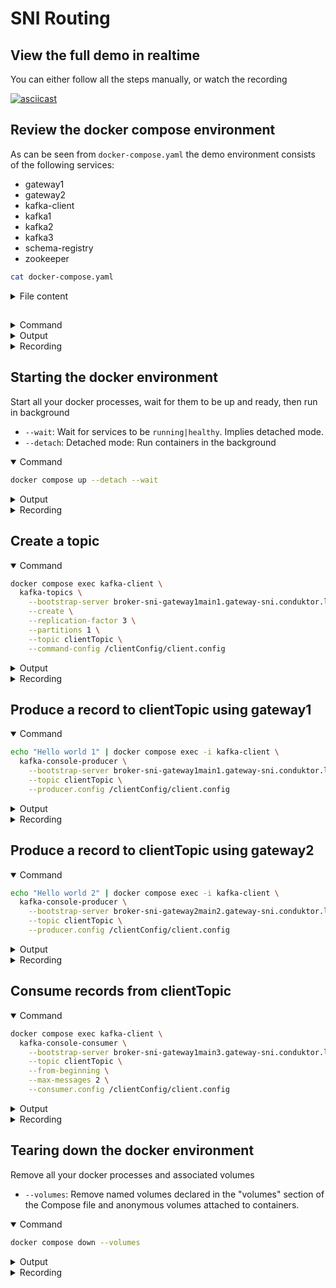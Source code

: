 # SNI Routing



## View the full demo in realtime




You can either follow all the steps manually, or watch the recording

[![asciicast](https://asciinema.org/a/Oylcuha2QakuJYlq3qsOPKdNy.svg)](https://asciinema.org/a/Oylcuha2QakuJYlq3qsOPKdNy)

## Review the docker compose environment

As can be seen from `docker-compose.yaml` the demo environment consists of the following services:

* gateway1
* gateway2
* kafka-client
* kafka1
* kafka2
* kafka3
* schema-registry
* zookeeper

```sh
cat docker-compose.yaml
```

<details>
<summary>File content</summary>

```yaml
version: '3.7'
services:
  zookeeper:
    image: confluentinc/cp-zookeeper:latest
    hostname: zookeeper
    container_name: zookeeper
    environment:
      ZOOKEEPER_CLIENT_PORT: 2801
      ZOOKEEPER_TICK_TIME: 2000
    healthcheck:
      test: nc -zv 0.0.0.0 2801 || exit 1
      interval: 5s
      retries: 25
  kafka1:
    hostname: kafka1
    container_name: kafka1
    image: confluentinc/cp-kafka:latest
    ports:
    - 19092:19092
    environment:
      KAFKA_BROKER_ID: 1
      KAFKA_ZOOKEEPER_CONNECT: zookeeper:2801
      KAFKA_LISTENERS: INTERNAL://:9092,EXTERNAL_SAME_HOST://:19092
      KAFKA_ADVERTISED_LISTENERS: INTERNAL://kafka1:9092,EXTERNAL_SAME_HOST://localhost:19092
      KAFKA_LISTENER_SECURITY_PROTOCOL_MAP: INTERNAL:PLAINTEXT,EXTERNAL_SAME_HOST:PLAINTEXT
      KAFKA_INTER_BROKER_LISTENER_NAME: INTERNAL
      KAFKA_GROUP_INITIAL_REBALANCE_DELAY_MS: 0
      KAFKA_LOG4J_LOGGERS: kafka.authorizer.logger=INFO
      KAFKA_LOG4J_ROOT_LOGLEVEL: WARN
      KAFKA_AUTO_CREATE_TOPICS_ENABLE: false
    depends_on:
      zookeeper:
        condition: service_healthy
    healthcheck:
      test: nc -zv kafka1 9092 || exit 1
      interval: 5s
      retries: 25
  kafka2:
    hostname: kafka2
    container_name: kafka2
    image: confluentinc/cp-kafka:latest
    ports:
    - 19093:19093
    environment:
      KAFKA_BROKER_ID: 2
      KAFKA_ZOOKEEPER_CONNECT: zookeeper:2801
      KAFKA_LISTENERS: INTERNAL://:9093,EXTERNAL_SAME_HOST://:19093
      KAFKA_ADVERTISED_LISTENERS: INTERNAL://kafka2:9093,EXTERNAL_SAME_HOST://localhost:19093
      KAFKA_LISTENER_SECURITY_PROTOCOL_MAP: INTERNAL:PLAINTEXT,EXTERNAL_SAME_HOST:PLAINTEXT
      KAFKA_INTER_BROKER_LISTENER_NAME: INTERNAL
      KAFKA_GROUP_INITIAL_REBALANCE_DELAY_MS: 0
      KAFKA_LOG4J_LOGGERS: kafka.authorizer.logger=INFO
      KAFKA_LOG4J_ROOT_LOGLEVEL: WARN
      KAFKA_AUTO_CREATE_TOPICS_ENABLE: false
    depends_on:
      zookeeper:
        condition: service_healthy
    healthcheck:
      test: nc -zv kafka2 9093 || exit 1
      interval: 5s
      retries: 25
  kafka3:
    image: confluentinc/cp-kafka:latest
    hostname: kafka3
    container_name: kafka3
    ports:
    - 19094:19094
    environment:
      KAFKA_BROKER_ID: 3
      KAFKA_ZOOKEEPER_CONNECT: zookeeper:2801
      KAFKA_LISTENERS: INTERNAL://:9094,EXTERNAL_SAME_HOST://:19094
      KAFKA_ADVERTISED_LISTENERS: INTERNAL://kafka3:9094,EXTERNAL_SAME_HOST://localhost:19094
      KAFKA_LISTENER_SECURITY_PROTOCOL_MAP: INTERNAL:PLAINTEXT,EXTERNAL_SAME_HOST:PLAINTEXT
      KAFKA_INTER_BROKER_LISTENER_NAME: INTERNAL
      KAFKA_GROUP_INITIAL_REBALANCE_DELAY_MS: 0
      KAFKA_LOG4J_LOGGERS: kafka.authorizer.logger=INFO
      KAFKA_LOG4J_ROOT_LOGLEVEL: WARN
      KAFKA_AUTO_CREATE_TOPICS_ENABLE: false
    depends_on:
      zookeeper:
        condition: service_healthy
    healthcheck:
      test: nc -zv kafka3 9094 || exit 1
      interval: 5s
      retries: 25
  schema-registry:
    image: confluentinc/cp-schema-registry:latest
    hostname: schema-registry
    container_name: schema-registry
    ports:
    - 8081:8081
    environment:
      SCHEMA_REGISTRY_HOST_NAME: schema-registry
      SCHEMA_REGISTRY_KAFKASTORE_BOOTSTRAP_SERVERS: kafka1:9092,kafka2:9093,kafka3:9094
      SCHEMA_REGISTRY_LOG4J_ROOT_LOGLEVEL: WARN
      SCHEMA_REGISTRY_LISTENERS: http://0.0.0.0:8081
      SCHEMA_REGISTRY_KAFKASTORE_TOPIC: _schemas
      SCHEMA_REGISTRY_SCHEMA_REGISTRY_GROUP_ID: schema-registry
    volumes:
    - type: bind
      source: .
      target: /clientConfig
      read_only: true
    depends_on:
      kafka1:
        condition: service_healthy
      kafka2:
        condition: service_healthy
      kafka3:
        condition: service_healthy
    healthcheck:
      test: nc -zv schema-registry 8081 || exit 1
      interval: 5s
      retries: 25
  gateway1:
    image: harbor.cdkt.dev/conduktor/conduktor-gateway
    hostname: gateway1
    container_name: gateway1
    environment:
      KAFKA_BOOTSTRAP_SERVERS: kafka1:9092,kafka2:9093,kafka3:9094
      GATEWAY_ADVERTISED_HOST: gateway-sni.conduktor.local
      GATEWAY_MODE: VCLUSTER
      GATEWAY_SECURITY_PROTOCOL: SSL
      GATEWAY_FEATURE_FLAGS_ANALYTICS: false
      GATEWAY_SSL_KEY_STORE_PATH: /config/keystore.jks
      GATEWAY_SSL_KEY_STORE_PASSWORD: 123456
      GATEWAY_SSL_KEY_PASSWORD: 123456
      GATEWAY_SSL_KEY_TYPE: pkcs12
      GATEWAY_ADVERTISED_HOST_PREFIX: broker-sni-gateway1
      GATEWAY_ROUTING_MECHANISM: host
    depends_on:
      kafka1:
        condition: service_healthy
      kafka2:
        condition: service_healthy
      kafka3:
        condition: service_healthy
    ports:
    - 6969:6969
    - 6970:6970
    - 6971:6971
    - 8888:8888
    healthcheck:
      test: curl localhost:8888/health
      interval: 5s
      retries: 25
    volumes:
    - type: bind
      source: .
      target: /config
      read_only: true
    networks:
      default:
        aliases:
        - broker-sni-gateway1main1.gateway-sni.conduktor.local
        - broker-sni-gateway1main2.gateway-sni.conduktor.local
        - broker-sni-gateway1main3.gateway-sni.conduktor.local
  gateway2:
    image: harbor.cdkt.dev/conduktor/conduktor-gateway
    hostname: gateway2
    container_name: gateway2
    environment:
      KAFKA_BOOTSTRAP_SERVERS: kafka1:9092,kafka2:9093,kafka3:9094
      GATEWAY_ADVERTISED_HOST: gateway-sni.conduktor.local
      GATEWAY_MODE: VCLUSTER
      GATEWAY_SECURITY_PROTOCOL: SSL
      GATEWAY_FEATURE_FLAGS_ANALYTICS: false
      GATEWAY_START_PORT: 7969
      GATEWAY_SSL_KEY_STORE_PATH: /config/keystore.jks
      GATEWAY_SSL_KEY_STORE_PASSWORD: 123456
      GATEWAY_SSL_KEY_PASSWORD: 123456
      GATEWAY_SSL_KEY_TYPE: jks
      GATEWAY_ADVERTISED_HOST_PREFIX: broker-sni-gateway2
      GATEWAY_ROUTING_MECHANISM: host
    depends_on:
      kafka1:
        condition: service_healthy
      kafka2:
        condition: service_healthy
      kafka3:
        condition: service_healthy
    ports:
    - 7969:7969
    - 7970:7970
    - 7971:7971
    - 8889:8888
    healthcheck:
      test: curl localhost:8888/health
      interval: 5s
      retries: 25
    volumes:
    - type: bind
      source: .
      target: /config
      read_only: true
    networks:
      default:
        aliases:
        - broker-sni-gateway2main1.gateway-sni.conduktor.local
        - broker-sni-gateway2main2.gateway-sni.conduktor.local
        - broker-sni-gateway2main3.gateway-sni.conduktor.local
  kafka-client:
    image: confluentinc/cp-kafka:latest
    hostname: kafka-client
    container_name: kafka-client
    command: sleep infinity
    volumes:
    - type: bind
      source: .
      target: /clientConfig
      read_only: true
networks:
  demo: null
```

</details>

## 



<details>
<summary>Command</summary>



```sh

rm *jks *key *p12 *crt

openssl req \
  -x509 \
  -newkey rsa:4096 \
  -sha256 \
  -days 3560 \
  -nodes \
  -keyout san.key \
  -out san.crt \
  -subj '/CN=username' \
  -extensions san \
  -config openssl.config

  openssl pkcs12 \
    -export \
    -in san.crt \
    -inkey san.key \
    -name brokers \
    -out san.p12 \
    -password "pass:123456"

  keytool \
    -noprompt \
    -alias brokers \
    -importkeystore \
    -deststorepass 123456 \
    -destkeystore keystore.jks \
    -srckeystore san.p12 \
    -srcstoretype PKCS12 \
    -srcstorepass 123456

  keytool \
    -noprompt \
    -import \
    -alias brokers \
    -file san.crt \
    -keypass 123456 \
    -destkeystore truststore.jks \
    -storepass 123456

echo """
security.protocol=SSL
ssl.truststore.location=/clientConfig/truststore.jks
ssl.truststore.password=123456
""" > client.config
```



</details>
<details>
<summary>Output</summary>

```
...+.......+......+........+++++++++++++++++++++++++++++++++++++++++++++*.+....+..+.+.....+.......+......+..+...+....+..+..........+.....+++++++++++++++++++++++++++++++++++++++++++++*.+....................+.............+..+.......+..+....+....................+................+...........+.......+.....+.+..+....+.....+...+.+..+...................+...+...+...+...........+.+.................+......+..........+...........+.+..................+..+....+...+.....+...+...+.......+....................+...+................+...+..+++++
....+.+...+.....+....+...+..+.+.........+...........+++++++++++++++++++++++++++++++++++++++++++++*....+..+++++++++++++++++++++++++++++++++++++++++++++*...+.............+..+...............+...+...............+.....................................+......+...............+......+......+..+.......+........+................+..+.........+.........................+......+..+..........+.....+.+.................+....+......+.....+.......+..+.+...+.....+....+..+...+............+...................+......+...+..+....+......+...........+...+....+........+.......+...+.................+..........+......+.....+.+..............+......+...+.+.....+............+..........+.....+.......+........+...............+.......+......+..+..........+..+...+........................+.+...+..+++++
-----
Importing keystore san.p12 to keystore.jks...
Certificate was added to keystore

```

</details>
<details>
<summary>Recording</summary>

[![asciicast](https://asciinema.org/a/QgcKGQ6oOs7pAcTXZyvYLkhm3.svg)](https://asciinema.org/a/QgcKGQ6oOs7pAcTXZyvYLkhm3)

</details>

## Starting the docker environment

Start all your docker processes, wait for them to be up and ready, then run in background

* `--wait`: Wait for services to be `running|healthy`. Implies detached mode.
* `--detach`: Detached mode: Run containers in the background

<details open>
<summary>Command</summary>



```sh
docker compose up --detach --wait
```



</details>
<details>
<summary>Output</summary>

```
 Network sni-routing_default  Creating
 Network sni-routing_default  Created
 Container kafka-client  Creating
 Container zookeeper  Creating
 Container kafka-client  Created
 Container zookeeper  Created
 Container kafka3  Creating
 Container kafka2  Creating
 Container kafka1  Creating
 Container kafka3  Created
 Container kafka2  Created
 Container kafka1  Created
 Container gateway2  Creating
 Container schema-registry  Creating
 Container gateway1  Creating
 Container gateway1  Created
 Container gateway2  Created
 Container schema-registry  Created
 Container zookeeper  Starting
 Container kafka-client  Starting
 Container zookeeper  Started
 Container zookeeper  Waiting
 Container zookeeper  Waiting
 Container zookeeper  Waiting
 Container kafka-client  Started
 Container zookeeper  Healthy
 Container kafka2  Starting
 Container zookeeper  Healthy
 Container kafka1  Starting
 Container zookeeper  Healthy
 Container kafka3  Starting
 Container kafka3  Started
 Container kafka1  Started
 Container kafka2  Started
 Container kafka2  Waiting
 Container kafka3  Waiting
 Container kafka1  Waiting
 Container kafka2  Waiting
 Container kafka3  Waiting
 Container kafka1  Waiting
 Container kafka2  Waiting
 Container kafka3  Waiting
 Container kafka1  Waiting
 Container kafka3  Healthy
 Container kafka3  Healthy
 Container kafka3  Healthy
 Container kafka1  Healthy
 Container kafka2  Healthy
 Container gateway2  Starting
 Container kafka1  Healthy
 Container kafka1  Healthy
 Container kafka2  Healthy
 Container schema-registry  Starting
 Container kafka2  Healthy
 Container gateway1  Starting
 Container schema-registry  Started
 Container gateway1  Started
 Container gateway2  Started
 Container zookeeper  Waiting
 Container kafka1  Waiting
 Container kafka2  Waiting
 Container kafka3  Waiting
 Container schema-registry  Waiting
 Container gateway1  Waiting
 Container gateway2  Waiting
 Container kafka-client  Waiting
 Container kafka2  Healthy
 Container zookeeper  Healthy
 Container kafka-client  Healthy
 Container kafka1  Healthy
 Container kafka3  Healthy
 Container gateway1  Healthy
 Container gateway2  Healthy
 Container schema-registry  Healthy

```

</details>
<details>
<summary>Recording</summary>

[![asciicast](https://asciinema.org/a/iS6UjKR0GsEWdQ5Ne70Dn1Z22.svg)](https://asciinema.org/a/iS6UjKR0GsEWdQ5Ne70Dn1Z22)

</details>

## Create a topic



<details open>
<summary>Command</summary>



```sh
docker compose exec kafka-client \
  kafka-topics \
    --bootstrap-server broker-sni-gateway1main1.gateway-sni.conduktor.local:6969 \
    --create \
    --replication-factor 3 \
    --partitions 1 \
    --topic clientTopic \
    --command-config /clientConfig/client.config
```



</details>
<details>
<summary>Output</summary>

```
Created topic clientTopic.

```

</details>
<details>
<summary>Recording</summary>

[![asciicast](https://asciinema.org/a/QAqBZ7N61t0cAE4r8SK9GMbsR.svg)](https://asciinema.org/a/QAqBZ7N61t0cAE4r8SK9GMbsR)

</details>

## Produce a record to clientTopic using gateway1



<details open>
<summary>Command</summary>



```sh
echo "Hello world 1" | docker compose exec -i kafka-client \
  kafka-console-producer \
    --bootstrap-server broker-sni-gateway1main1.gateway-sni.conduktor.local:6969 \
    --topic clientTopic \
    --producer.config /clientConfig/client.config
```



</details>
<details>
<summary>Output</summary>

```

```

</details>
<details>
<summary>Recording</summary>

[![asciicast](https://asciinema.org/a/fZ8SO99yixEcGd0RKEFqrMIpS.svg)](https://asciinema.org/a/fZ8SO99yixEcGd0RKEFqrMIpS)

</details>

## Produce a record to clientTopic using gateway2



<details open>
<summary>Command</summary>



```sh
echo "Hello world 2" | docker compose exec -i kafka-client \
  kafka-console-producer \
    --bootstrap-server broker-sni-gateway2main2.gateway-sni.conduktor.local:6969 \
    --topic clientTopic \
    --producer.config /clientConfig/client.config
```



</details>
<details>
<summary>Output</summary>

```

```

</details>
<details>
<summary>Recording</summary>

[![asciicast](https://asciinema.org/a/NjULNM6eBP5cWBhTWKx2oAXcF.svg)](https://asciinema.org/a/NjULNM6eBP5cWBhTWKx2oAXcF)

</details>

## Consume records from clientTopic



<details open>
<summary>Command</summary>



```sh
docker compose exec kafka-client \
  kafka-console-consumer \
    --bootstrap-server broker-sni-gateway1main3.gateway-sni.conduktor.local:6969 \
    --topic clientTopic \
    --from-beginning \
    --max-messages 2 \
    --consumer.config /clientConfig/client.config
```



</details>
<details>
<summary>Output</summary>

```
Hello world 1
Hello world 2
Processed a total of 2 messages

```

</details>
<details>
<summary>Recording</summary>

[![asciicast](https://asciinema.org/a/IXSbmgcAzqn2xC7L8nvIQSHIi.svg)](https://asciinema.org/a/IXSbmgcAzqn2xC7L8nvIQSHIi)

</details>

## Tearing down the docker environment

Remove all your docker processes and associated volumes

* `--volumes`: Remove named volumes declared in the "volumes" section of the Compose file and anonymous volumes attached to containers.

<details open>
<summary>Command</summary>



```sh
docker compose down --volumes
```



</details>
<details>
<summary>Output</summary>

```
 Container kafka-client  Stopping
 Container gateway2  Stopping
 Container schema-registry  Stopping
 Container gateway1  Stopping
 Container gateway2  Stopped
 Container gateway2  Removing
 Container gateway2  Removed
 Container gateway1  Stopped
 Container gateway1  Removing
 Container gateway1  Removed
 Container schema-registry  Stopped
 Container schema-registry  Removing
 Container schema-registry  Removed
 Container kafka3  Stopping
 Container kafka1  Stopping
 Container kafka2  Stopping
 Container kafka1  Stopped
 Container kafka1  Removing
 Container kafka1  Removed
 Container kafka3  Stopped
 Container kafka3  Removing
 Container kafka3  Removed
 Container kafka-client  Stopped
 Container kafka-client  Removing
 Container kafka-client  Removed
 Container kafka2  Stopped
 Container kafka2  Removing
 Container kafka2  Removed
 Container zookeeper  Stopping
 Container zookeeper  Stopped
 Container zookeeper  Removing
 Container zookeeper  Removed
 Network sni-routing_default  Removing
 Network sni-routing_default  Removed

```

</details>
<details>
<summary>Recording</summary>

[![asciicast](https://asciinema.org/a/JjRSdTg0s268sBOYjtLdjTnM4.svg)](https://asciinema.org/a/JjRSdTg0s268sBOYjtLdjTnM4)

</details>

